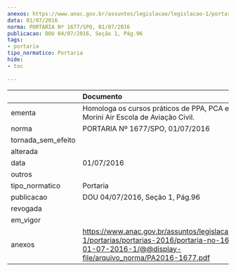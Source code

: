 ```yaml
---
anexos: https://www.anac.gov.br/assuntos/legislacao/legislacao-1/portarias/portarias-2016/portaria-no-1677-spo-01-07-2016-1/@@display-file/arquivo_norma/PA2016-1677.pdf
data: 01/07/2016
norma: PORTARIA Nº 1677/SPO, 01/07/2016
publicacao: DOU 04/07/2016, Seção 1, Pág.96
tags:
- portaria
tipo_normatico: Portaria
hide: 
- toc 
 
---
```


|                    | Documento                                                                                                                                                        |
|:-------------------|:-----------------------------------------------------------------------------------------------------------------------------------------------------------------|
| ementa             | Homologa os cursos práticos de PPA, PCA e IFRA da Morini Air Escola de Aviação Civil.                                                                            |
| norma              | PORTARIA Nº 1677/SPO, 01/07/2016                                                                                                                                 |
| tornada_sem_efeito |                                                                                                                                                                  |
| alterada           |                                                                                                                                                                  |
| data               | 01/07/2016                                                                                                                                                       |
| outros             |                                                                                                                                                                  |
| tipo_normatico     | Portaria                                                                                                                                                         |
| publicacao         | DOU 04/07/2016, Seção 1, Pág.96                                                                                                                                  |
| revogada           |                                                                                                                                                                  |
| em_vigor           |                                                                                                                                                                  |
| anexos             | https://www.anac.gov.br/assuntos/legislacao/legislacao-1/portarias/portarias-2016/portaria-no-1677-spo-01-07-2016-1/@@display-file/arquivo_norma/PA2016-1677.pdf |